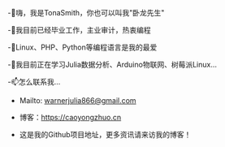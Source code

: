 -👋嗨，我是TonaSmith，你也可以叫我"卧龙先生"

-💞️我目前已经毕业工作，主业审计，热衷编程

-👀Linux、PHP、Python等编程语言是我的最爱

-🌱我目前正在学习Julia数据分析、Arduino物联网、树莓派Linux…

-📫怎么联系我…
- Mailto: warnerjulia866@gmail.com
- 博客：https://caoyongzhuo.cn

- 这是我的Github项目地址，更多资讯请来访我的博客！

